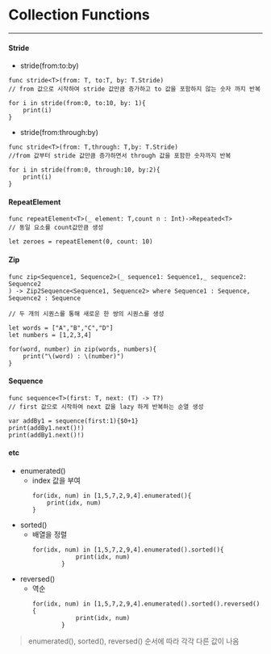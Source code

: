 # Collection Functions
---
#### Stride
- stride(from:to:by)
```
func stride<T>(from: T, to:T, by: T.Stride)
// from 값으로 시작하여 stride 값만큼 증가하고 to 값을 포함하지 않는 숫자 까지 반복

for i in stride(from:0, to:10, by: 1){
	print(i)
}
```
- stride(from:through:by)
```
func stride<T>(from: T,through: T,by: T.Stride)
//from 값부터 stride 값만큼 증가하면서 through 값을 포함한 숫자까지 반복

for i in stride(from:0, through:10, by:2){
	print(i)
}
```

#### RepeatElement
```
func repeatElement<T>(_ element: T,count n : Int)->Repeated<T>
// 동일 요소를 count값만큼 생성

let zeroes = repeatElement(0, count: 10)
```

#### Zip
```
func zip<Sequence1, Sequence2>(_ sequence1: Sequence1,_ sequence2: Sequence2
) -> Zip2Sequence<Sequence1, Sequence2> where Sequence1 : Sequence, Sequence2 : Sequence

// 두 개의 시퀀스를 통해 새로운 한 쌍의 시퀀스를 생성

let words = ["A","B","C","D"]
let numbers = [1,2,3,4]

for(word, number) in zip(words, numbers){
	print("\(word) : \(number)")
}
```
#### Sequence
```
func sequence<T>(first: T, next: (T) -> T?)
// first 값으로 시작하여 next 값을 lazy 하게 반복하는 순열 생성

var addBy1 = sequence(first:1){$0+1}
print(addBy1.next()!)
print(addBy1.next()!)
```
#### etc
- enumerated()
	- index 값을 부여
		```
		for(idx, num) in [1,5,7,2,9,4].enumerated(){
			print(idx, num)
		}
		```
- sorted()
	- 배열을 정렬
		```
		for(idx, num) in [1,5,7,2,9,4].enumerated().sorted(){
					print(idx, num)
				}
		```
- reversed()
	- 역순
		```
		for(idx, num) in [1,5,7,2,9,4].enumerated().sorted().reversed(){
					print(idx, num)
				}
		```

> enumerated(), sorted(), reversed() 순서에 따라 각각 다른 값이 나옴

